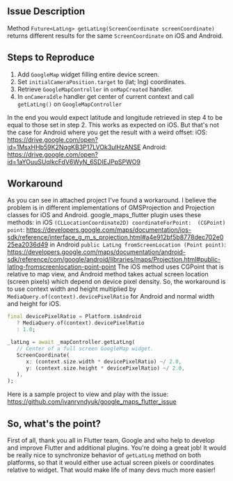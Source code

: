 ## Issue Description
Method `Future<LatLng> getLatLng(ScreenCoordinate screenCoordinate)` returns different results for the same `ScreenCoordinate` on iOS and Android.

## Steps to Reproduce
1. Add `GoogleMap` widget filling entire device screen.
2. Set `initialCameraPosition.target` to (lat; lng) coordinates.
3. Retrieve `GoogleMapController` in `onMapCreated` handler.
4. In `onCameraIdle` handler get center of current context and call `getLatLng()` on `GoogleMapController`

In the end you would expect latitude and longitude retrieved in step 4 to be equal to those set in step 2. This works as expected on iOS. But that's not the case for Android where you get the result with a weird offset:
iOS: https://drive.google.com/open?id=1MsxHHb59K2NqgKB3P17LVOk3ulHzANSE
Android: https://drive.google.com/open?id=1aYOuuSUqIkcFdV6WyN_6SDIEJPpSPWO9

## Workaround
As you can see in attached project I've found a workaround. I believe the problem is in different implementations of GMSProjection and Projection classes for iOS and Android. google_maps_flutter plugin uses these methods:
in iOS `(CLLocationCoordinate2D) coordinateForPoint:  (CGPoint)  point`:
https://developers.google.com/maps/documentation/ios-sdk/reference/interface_g_m_s_projection.html#a4e912bf5b8778dec702e025ea2036d49
in Android `public LatLng fromScreenLocation (Point point)`:  https://developers.google.com/maps/documentation/android-sdk/reference/com/google/android/libraries/maps/Projection.html#public-latlng-fromscreenlocation-point-point
The iOS method uses CGPoint that is relative to map view, and Android method takes actual screen location (screen pixels) which depend on device pixel density. So, the workaround is to use context width and height multiplied by `MediaQuery.of(context).devicePixelRatio` for Android and normal width and height for iOS.
```dart
final devicePixelRatio = Platform.isAndroid
   ? MediaQuery.of(context).devicePixelRatio
   : 1.0;

_latLng = await _mapController.getLatLng(
   // Center of a full screen GoogleMap widget.
   ScreenCoordinate(
      x: (context.size.width * devicePixelRatio) ~/ 2.0,
      y: (context.size.height * devicePixelRatio) ~/ 2.0,
   ),
);
```
Here is a sample project to view and play with the issue:
https://github.com/ivanryndyuk/google_maps_flutter_issue

## So, what's the point?
First of all, thank you all in Flutter team, Google and who help to develop and improve Flutter and additional plugins. You're doing a great job! 
It would be really nice to synchronize behavior of `getLatLng` method on both platforms, so that it would either use actual screen pixels or coordinates relative to widget. That would make life of many devs much more easier!
